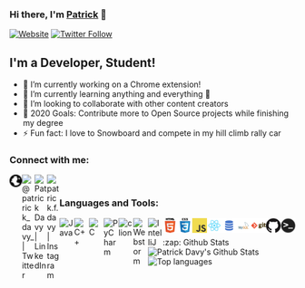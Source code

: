 ### Hi there, I'm [Patrick][website] 👋

[![Website](https://img.shields.io/website?label=pdavy.com&style=for-the-badge&url=https%3A%2F%2Fpdavy.com)](https://pdavy.com)
[![Twitter Follow](https://img.shields.io/twitter/follow/patrick_davy_?color=1DA1F2&logo=twitter&style=for-the-badge)](https://twitter.com/intent/follow?original_referer=https%3A%2F%2Fgithub.com%2Fpatrick_davy_&screen_name=patrick_davy_)

## I'm a Developer, Student!

- 🔭 I’m currently working on a Chrome extension!
- 🌱 I’m currently learning anything and everything 🤣
- 👯 I’m looking to collaborate with other content creators
- 🥅 2020 Goals: Contribute more to Open Source projects while finishing my degree
- ⚡ Fun fact: I love to Snowboard and compete in my hill climb rally car

### Connect with me:

[<img align="left" alt="pdavy.com" width="22px" src="https://raw.githubusercontent.com/iconic/open-iconic/master/svg/globe.svg" />][website]
[<img align="left" alt="@patrick_davy_ | Twitter" width="22px" src="https://cdn.jsdelivr.net/npm/simple-icons@v3/icons/twitter.svg" />][twitter]
[<img align="left" alt="Patrick Davy | LinkedIn" width="22px" src="https://cdn.jsdelivr.net/npm/simple-icons@v3/icons/linkedin.svg" />][linkedin]
[<img align="left" alt="patrick.f.davy | Instagram" width="22px" src="https://cdn.jsdelivr.net/npm/simple-icons@v3/icons/instagram.svg" />][instagram]

<br />

### Languages and Tools:

<img align="left" alt="Java" width="26px" src="https://e7.pngegg.com/pngimages/396/878/png-clipart-java-development-kit-programmer-java-runtime-environment-programming-language-java-orange-logo.png" />
<img align="left" alt="C++" width="26px" src="https://raw.githubusercontent.com/isocpp/logos/master/cpp_logo.png" />
<img align="left" alt="C" width="26px" src="https://f0.pngfuel.com/png/120/705/c-logo-png-clip-art.png" />
<img align="left" alt="PyCharm" width="26px" src="https://upload.wikimedia.org/wikipedia/commons/thumb/a/a1/PyCharm_Logo.svg/1024px-PyCharm_Logo.svg.png" />
<img align="left" alt="clion" width="26px" src="https://cdn.worldvectorlogo.com/logos/clion-1.svg" />
<img align="left" alt="Webstorm" width="26px" src="https://seeklogo.com/images/W/webstorm-logo-691E749F21-seeklogo.com.png" />
<img align="left" alt="IntelliJ" width="26px" src="https://upload.wikimedia.org/wikipedia/commons/thumb/d/d5/IntelliJ_IDEA_Logo.svg/1024px-IntelliJ_IDEA_Logo.svg.png" />
<img align="left" alt="HTML5" width="26px" src="https://raw.githubusercontent.com/github/explore/80688e429a7d4ef2fca1e82350fe8e3517d3494d/topics/html/html.png" />
<img align="left" alt="CSS3" width="26px" src="https://raw.githubusercontent.com/github/explore/80688e429a7d4ef2fca1e82350fe8e3517d3494d/topics/css/css.png" />
<img align="left" alt="JavaScript" width="26px" src="https://raw.githubusercontent.com/github/explore/80688e429a7d4ef2fca1e82350fe8e3517d3494d/topics/javascript/javascript.png" />
<img align="left" alt="React" width="26px" src="https://raw.githubusercontent.com/github/explore/80688e429a7d4ef2fca1e82350fe8e3517d3494d/topics/react/react.png" />
<img align="left" alt="SQL" width="26px" src="https://raw.githubusercontent.com/github/explore/80688e429a7d4ef2fca1e82350fe8e3517d3494d/topics/sql/sql.png" />
<img align="left" alt="MySQL" width="26px" src="https://raw.githubusercontent.com/github/explore/80688e429a7d4ef2fca1e82350fe8e3517d3494d/topics/mysql/mysql.png" />
<img align="left" alt="Git" width="26px" src="https://raw.githubusercontent.com/github/explore/80688e429a7d4ef2fca1e82350fe8e3517d3494d/topics/git/git.png" />
<img align="left" alt="GitHub" width="26px" src="https://raw.githubusercontent.com/github/explore/78df643247d429f6cc873026c0622819ad797942/topics/github/github.png" />
<img align="left" alt="Terminal" width="26px" src="https://raw.githubusercontent.com/github/explore/80688e429a7d4ef2fca1e82350fe8e3517d3494d/topics/terminal/terminal.png" />
<br />
<br />

<summary>:zap: Github Stats</summary>
<img align="left" alt="Patrick Davy's Github Stats" src="https://github-readme-stats.vercel.app/api?username=PatrickDavy&show_icons=true&hide_border=true&theme=radical&include_all_commits=true" />

<img align="left" alt="Top languages" src="https://github-readme-stats.vercel.app/api/top-langs/?username=PatrickDavy&layout=compact&theme=radical" />

[website]: https://pdavy.com
[twitter]: https://twitter.com/patrick_davy_
[instagram]: https://instagram.com/patrick.f.davy
[linkedin]: https://www.linkedin.com/in/patrick-davy/

